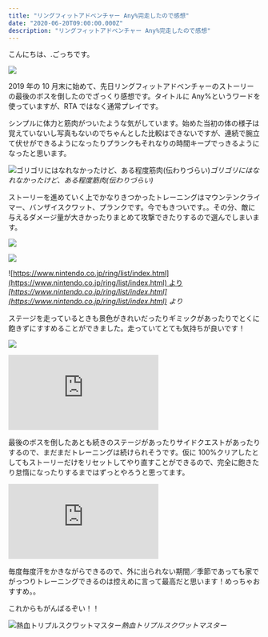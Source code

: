 ```yaml
---
title: "リングフィットアドベンチャー Any%完走したので感想"
date: "2020-06-20T09:00:00.000Z"
description: "リングフィットアドベンチャー Any%完走したので感想"
---
```


こんにちは、.ごっちです。

![](https://cdn-images-1.medium.com/max/2000/0*_H5O1umi8-jo4hfo.png)

2019 年の 10 月末に始めて、先日リングフィットアドベンチャーのストーリーの最後のボスを倒したのでざっくり感想です。タイトルに Any%というワードを使っていますが、RTA ではなく通常プレイです。

シンプルに体力と筋肉がついたような気がしています。始めた当初の体の様子は覚えていないし写真もないのでちゃんとした比較はできないですが、連続で腕立て伏せができるようになったりプランクもそれなりの時間キープでっきるようになったと思います。

![ゴリゴリにはなれなかったけど、ある程度筋肉(伝わりづらい)](https://cdn-images-1.medium.com/max/3226/0*HUPfE7jgdVQO8cdT.jpg)_ゴリゴリにはなれなかったけど、ある程度筋肉(伝わりづらい)_

ストーリーを進めていく上でかなりきつかったトレーニングはマウンテンクライマー、バンザイスクワット、プランクです。今でもきついです。。その分、敵に与えるダメージ量が大きかったりまとめて攻撃できたりするので選んでしまいます。

![](https://cdn-images-1.medium.com/max/2488/0*EvfIKWTxCR19QU9J.png)

![](https://cdn-images-1.medium.com/max/2488/0*oLyymaUHtElVi_Oo.png)

![[https://www.nintendo.co.jp/ring/list/index.html](https://www.nintendo.co.jp/ring/list/index.html) より](https://cdn-images-1.medium.com/max/2482/0*-nqR_M6HY_iiYlam.png)_[https://www.nintendo.co.jp/ring/list/index.html](https://www.nintendo.co.jp/ring/list/index.html) より_

ステージを走っているときも景色がきれいだったりギミックがあったりでとくに飽きずにすすめることができました。走っていてとても気持ちが良いです！

![](https://cdn-images-1.medium.com/max/2560/0*79FJn7rKVBZyRyHe.jpg)

<iframe src="https://medium.com/media/a130082b7d36057a21e852b0733cca7a" frameborder=0></iframe>

最後のボスを倒したあとも続きのステージがあったりサイドクエストがあったりするので、まだまだトレーニングは続けられそうです。仮に 100%クリアしたとしてもストーリーだけをリセットしてやり直すことができるので、完全に飽きたり怠惰になったりするまではずっとやろうと思ってます。

<iframe src="https://medium.com/media/c0cdec549f33deb2c49a2be3f7caafbc" frameborder=0></iframe>

毎度毎度汗をかきながらできるので、外に出られない期間／季節であっても家でがっつりトレーニングできるのは控えめに言って最高だと思います！めっちゃおすすめ。。

これからもがんばるぞい！！

![熱血トリプルスクワットマスター](https://cdn-images-1.medium.com/max/2560/1*q6ouWqY1Z3Cg9jz-YtlMJw.jpeg)_熱血トリプルスクワットマスター_
